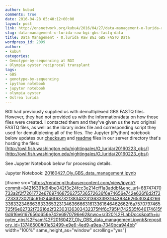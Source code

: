 ```yaml
---
author: kubu4
comments: true
date: 2016-04-28 05:40:12+00:00
layout: post
link: http://onsnetwork.org/kubu4/2016/04/27/data-management-o-lurida-raw-bgi-gbs-fastq-data/
slug: data-management-o-lurida-raw-bgi-gbs-fastq-data
title: Data Management - O.lurida Raw BGI GBS FASTQ Data
wordpress_id: 2099
author:
- kubu4
categories:
- Genotype-by-sequencing at BGI
- Olympia oyster reciprocal transplant
tags:
- GBS
- genotype-by-sequencing
- ipython notebook
- jupyter notebook
- olympia oyster
- Ostrea lurida
---
```


BGI had previously supplied us with demultiplexed GBS FASTQ files. However, they had not provided us with the information/data on how those files were created. I contacted them and they've given us the two original FASTQ files, as well as the library index file and corresponding script they used for demultiplexing all of the files. The Jupyter (iPython) notebook below updates our [checksum](http://owl.fish.washington.edu/nightingales/O_lurida/20160223_gbs/checksums.md5) and [readme](http://owl.fish.washington.edu/nightingales/O_lurida/20160223_gbs/readme.md) files in our server directory that's hosting the files: [http://owl.fish.washington.edu/nightingales/O_lurida/20160223_gbs/](http://owl.fish.washington.edu/nightingales/O_lurida/20160223_gbs/)

See Jupyter Notebook below for processing details.

Jupyter Notebook: [20160427_Oly_GBS_data_management.ipynb](https://github.com/sr320/LabDocs/blob/master/jupyter_nbs/sam/20160427_Oly_GBS_data_management.ipynb)

[iframe src="https://render.githubusercontent.com/view/ipynb?commit=84216391d94be042f3c24fcc3e214cff1a3addbf&enc_url=68747470733a2f2f7261772e67697468756275736572636f6e74656e742e636f6d2f73723332302f4c6162446f63732f383432313633393164393462653034326633633234666363336532313463666631613361646462662f6a7570797465725f6e62732f73616d2f32303136303432375f4f6c795f4742535f646174615f6d616e6167656d656e742e6970796e62&nwo=sr320%2FLabDocs&path=jupyter_nbs%2Fsam%2F20160427_Oly_GBS_data_management.ipynb&repository_id=13746500#01e52499-e9e6-4ed9-a9ea-7349bca944bb" width="100%" same_height_as="window" scrolling="yes"]
